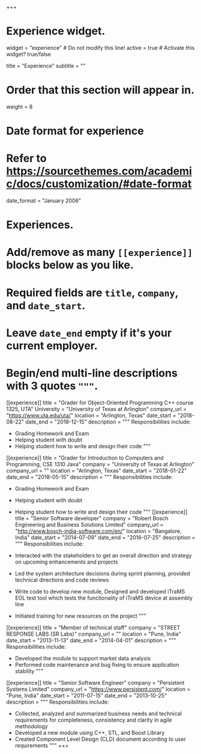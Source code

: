 +++
# Experience widget.
widget = "experience"  # Do not modify this line!
active = true  # Activate this widget? true/false

title = "Experience"
subtitle = ""

# Order that this section will appear in.
weight = 8

# Date format for experience
#   Refer to https://sourcethemes.com/academic/docs/customization/#date-format
date_format = "January 2006"

# Experiences.
#   Add/remove as many `[[experience]]` blocks below as you like.
#   Required fields are `title`, `company`, and `date_start`.
#   Leave `date_end` empty if it's your current employer.
#   Begin/end multi-line descriptions with 3 quotes `"""`.
[[experience]]
  title = "Grader for Object-Oriented Programming C++ course 1325, UTA"
  University = "University of Texas at Arlington"
  company_url = "https://www.uta.edu/uta/"
  location = "Arlington, Texas"
  date_start = "2018-08-22"
  date_end = "2018-12-15"
  description = """
  Responsibilities include:
  
  * Grading Homework and Exam
  * Helping student with doubt
  * Helping student how to write and design their code
  """

[[experience]]
  title = "Grader for Introduction to Computers and Programming, CSE 1310 Java"
  company = "University of Texas at Arlington"
  company_url = ""
  location = "Arlington, Texas"
  date_start = "2018-01-22"
  date_end = "2018-05-15"
  description = """
   Responsibilities include:
  
  * Grading Homework and Exam
  * Helping student with doubt
  * Helping student how to write and design their code
  """
[[experience]]
  title = "Senior Software developer"
  company = "Robert Bosch Engineering and Business Solutions Limited"
  company_url = "http://www.bosch-india-software.com/en/"
  location = "Bangalore, India"
  date_start = "2014-07-09"
  date_end = "2016-07-25"
  description = """
  Responsibilities include:
  
  * Interacted with the stakeholders to get an overall direction and strategy on upcoming enhancements and projects
  * Led the system architecture decisions during sprint planning, provided technical directions and code reviews
  * Write code to develop new module, Designed and developed iTraMS EOL test tool which tests the functionality of iTraMS device at    assembly line
  * Initiated training for new resources on the project
   """
  
  [[experience]]
  title = "Member of technical staff"
  company = "STREET RESPONSE LABS (SR Labs)"
  company_url = ""
  location = "Pune, India"
  date_start = "2013-11-13"
  date_end = "2014-04-01"
  description = """
  Responsibilities include:
  
  * Developed the module to support market data analysis
  * Performed code maintenance and bug fixing to ensure application stability
   """
  
  [[experience]]
  title = "Senior Software Engineer"
  company = "Persistent Systems Limited"
  company_url = "https://www.persistent.com/"
  location = "Pune, India"
  date_start = "2011-07-15"
  date_end = "2013-10-25"
  description = """
  Responsibilities include:
  
  * Collected, analyzed and summarized business needs and technical requirements for completeness, consistency and clarity in agile methodology
  * Developed a new module using C++, STL, and Boost Library
  * Created Component Level Design (CLD) document according to user requirements
   """
+++
